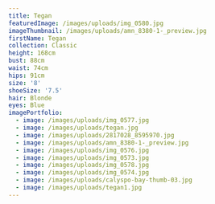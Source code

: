 ```yaml
---
title: Tegan
featuredImage: /images/uploads/img_0580.jpg
imageThumbnail: /images/uploads/amn_8380-1-_preview.jpg
firstName: Tegan
collection: Classic
height: 168cm
bust: 88cm
waist: 74cm
hips: 91cm
size: '8'
shoeSize: '7.5'
hair: Blonde
eyes: Blue
imagePortfolio:
  - image: /images/uploads/img_0577.jpg
  - image: /images/uploads/tegan.jpg
  - image: /images/uploads/2817028_8595970.jpg
  - image: /images/uploads/amn_8380-1-_preview.jpg
  - image: /images/uploads/img_0576.jpg
  - image: /images/uploads/img_0573.jpg
  - image: /images/uploads/img_0578.jpg
  - image: /images/uploads/img_0574.jpg
  - image: /images/uploads/calyspo-bay-thumb-03.jpg
  - image: /images/uploads/tegan1.jpg
---
```


